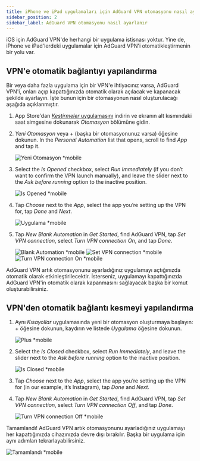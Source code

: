 ```yaml
---
title: iPhone ve iPad uygulamaları için AdGuard VPN otomasyonu nasıl ayarlanır
sidebar_position: 2
sidebar_label: AdGuard VPN otomasyonu nasıl ayarlanır
---
```


iOS için AdGuard VPN'de herhangi bir uygulama istisnası yoktur. Yine de, iPhone ve iPad'lerdeki uygulamalar için AdGuard VPN'i otomatikleştirmenin bir yolu var.

## VPN'e otomatik bağlantıyı yapılandırma

Bir veya daha fazla uygulama için bir VPN'e ihtiyacınız varsa, AdGuard VPN'i, onları açıp kapattığınızda otomatik olarak açılacak ve kapanacak şekilde ayarlayın. İşte bunun için bir otomasyonun nasıl oluşturulacağı aşağıda açıklanmıştır.

1. App Store'dan [*Kestirmeler* uygulamasını](https://apps.apple.com/us/app/shortcuts/id915249334) indirin ve ekranın alt kısmındaki saat simgesine dokunarak *Otomasyon* bölümüne gidin.

1. *Yeni Otomasyon* veya + (başka bir otomasyonunuz varsa) öğesine dokunun. In the *Personal Automation* list that opens, scroll to find *App* and tap it.

    ![Yeni Otomasyon *mobile](https://cdn.adguardvpn.com/content/kb/vpn/ios/automation/newautomation.png)

1. Select the *Is Opened* checkbox, select *Run Immediately* (if you don’t want to confirm the VPN launch manually), and leave the slider next to the *Ask before running* option to the inactive position.

    ![Is Opened *mobile](https://cdn.adguardvpn.com/content/kb/vpn/ios/automation/isopened.png)

1. Tap *Choose* next to the *App*, select the app you’re setting up the VPN for, tap *Done* and *Next*.

    ![Uygulama *mobile](https://cdn.adguardvpn.com/content/kb/vpn/ios/automation/app.png)

1. Tap *New Blank Automation* in *Get Started*, find AdGuard VPN, tap *Set VPN connection*, select *Turn VPN connection On*, and tap *Done*.

    ![Blank Automation *mobile](https://cdn.adguardvpn.com/content/kb/vpn/ios/automation/blankautomation.png) ![Set VPN connection *mobile](https://cdn.adguardvpn.com/content/kb/vpn/ios/automation/setvpnconnection.png) ![Turn VPN connection On *mobile](https://cdn.adguardvpn.com/content/kb/vpn/ios/automation/turnvpnconnectionon.png)

AdGuard VPN artık otomasyonunu ayarladığınız uygulamayı açtığınızda otomatik olarak etkinleştirilecektir. İsterseniz, uygulamayı kapattığınızda AdGuard VPN'in otomatik olarak kapanmasını sağlayacak başka bir komut oluşturabilirsiniz.

## VPN'den otomatik bağlantı kesmeyi yapılandırma

1. Aynı *Kısayollar* uygulamasında yeni bir otomasyon oluşturmaya başlayın: + öğesine dokunun, kaydırın ve listede *Uygulama* öğesine dokunun.

    ![Plus *mobile](https://cdn.adguardvpn.com/content/kb/vpn/ios/automation/plus.png)

1. Select the *Is Closed* checkbox, select *Run Immediately*, and leave the slider next to the *Ask before running* option to the inactive position.

    ![Is Closed *mobile](https://cdn.adguardvpn.com/content/kb/vpn/ios/automation/isclosed.png)

1. Tap *Choose* next to the *App*, select the app you’re setting up the VPN for (in our example, it’s Instagram), tap *Done* and *Next*.

1. Tap *New Blank Automation* in *Get Started*, find AdGuard VPN, tap *Set VPN connection*, select *Turn VPN connection Off*, and tap *Done*.

    ![Turn VPN connection Off *mobile](https://cdn.adguardvpn.com/content/kb/vpn/ios/automation/turnvpnconnectionoff.png)

Tamamlandı! AdGuard VPN artık otomasyonunu ayarladığınız uygulamayı her kapattığınızda cihazınızda devre dışı bırakılır. Başka bir uygulama için aynı adımları tekrarlayabilirsiniz.

![Tamamlandı *mobile](https://cdn.adguardvpn.com/content/kb/vpn/ios/automation/done.png)
